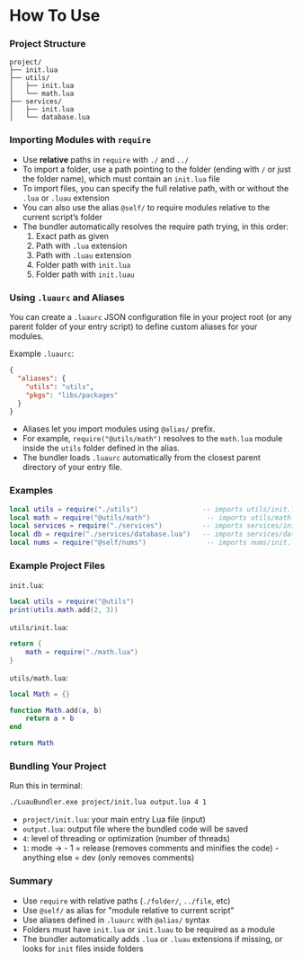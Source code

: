 
# How To Use

### Project Structure
```
project/
├── init.lua
├── utils/
│   ├── init.lua
│   └── math.lua
├── services/
│   ├── init.lua
│   └── database.lua
```

### Importing Modules with `require`

- Use **relative** paths in `require` with `./` and `../`
- To import a folder, use a path pointing to the folder (ending with `/` or just the folder name), which must contain an `init.lua` file
- To import files, you can specify the full relative path, with or without the `.lua` or `.luau` extension
- You can also use the alias `@self/` to require modules relative to the current script’s folder
- The bundler automatically resolves the require path trying, in this order:
  1. Exact path as given
  2. Path with `.lua` extension
  3. Path with `.luau` extension
  4. Folder path with `init.lua`
  5. Folder path with `init.luau`

### Using `.luaurc` and Aliases

You can create a `.luaurc` JSON configuration file in your project root (or any parent folder of your entry script) to define custom aliases for your modules.

Example `.luaurc`:

```json
{
  "aliases": {
    "utils": "utils",
    "pkgs": "libs/packages"
  }
}
```

- Aliases let you import modules using `@alias/` prefix.  
- For example, `require("@utils/math")` resolves to the `math.lua` module inside the `utils` folder defined in the alias.  
- The bundler loads `.luaurc` automatically from the closest parent directory of your entry file.

### Examples

```lua
local utils = require("./utils")                -- imports utils/init.lua
local math = require("@utils/math")              -- imports utils/math.lua via alias
local services = require("./services")          -- imports services/init.lua
local db = require("./services/database.lua")   -- imports services/database.lua
local nums = require("@self/nums")               -- imports nums/init.lua or nums.lua relative to current script
```

### Example Project Files

`init.lua`:

```lua
local utils = require("@utils")
print(utils.math.add(2, 3))
```

`utils/init.lua`:

```lua
return {
    math = require("./math.lua")
}
```

`utils/math.lua`:

```lua
local Math = {}

function Math.add(a, b)
    return a + b
end

return Math
```

### Bundling Your Project

Run this in terminal:

```bash
./LuauBundler.exe project/init.lua output.lua 4 1
```

- `project/init.lua`: your main entry Lua file (input)
- `output.lua`: output file where the bundled code will be saved
- `4`: level of threading or optimization (number of threads)
- `1`: mode ->
              - 1 = release (removes comments and minifies the code)
              - anything else = dev (only removes comments)

### Summary

- Use `require` with relative paths (`./folder/`, `../file`, etc)
- Use `@self/` as alias for "module relative to current script"
- Use aliases defined in `.luaurc` with `@alias/` syntax
- Folders must have `init.lua` or `init.luau` to be required as a module
- The bundler automatically adds `.lua` or `.luau` extensions if missing, or looks for `init` files inside folders
